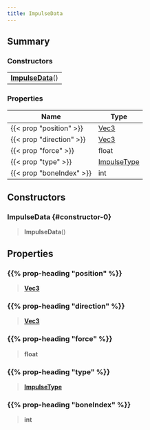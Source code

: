 ```yaml
---
title: ImpulseData
---
```


## Summary

### Constructors

|  |
| --- |
| **[ImpulseData](#constructor-0)**() |

### Properties

| Name | Type |
| ---- | ---- |
| {{< prop "position" >}} | [Vec3](/vext/ref/shared/type/vec3) |
| {{< prop "direction" >}} | [Vec3](/vext/ref/shared/type/vec3) |
| {{< prop "force" >}} | float |
| {{< prop "type" >}} | [ImpulseType](/vext/ref/shared/type/impulsetype) |
| {{< prop "boneIndex" >}} | int |

## Constructors

### ImpulseData {#constructor-0}

> **ImpulseData**()

## Properties

### {{% prop-heading "position" %}}

> **[Vec3](/vext/ref/shared/type/vec3)**

### {{% prop-heading "direction" %}}

> **[Vec3](/vext/ref/shared/type/vec3)**

### {{% prop-heading "force" %}}

> **float**

### {{% prop-heading "type" %}}

> **[ImpulseType](/vext/ref/shared/type/impulsetype)**

### {{% prop-heading "boneIndex" %}}

> **int**

